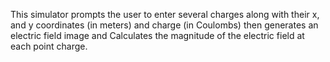 This simulator prompts the user to enter several charges along with their x, and y coordinates (in meters) and charge (in Coulombs) then generates an electric field image and Calculates the magnitude of the electric field at each point charge.
